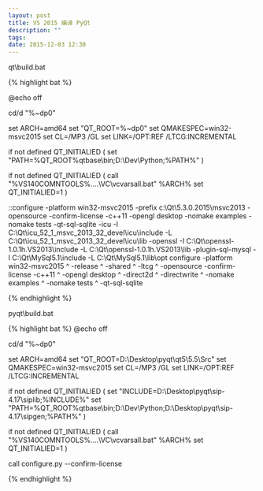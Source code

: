 ```yaml
---
layout: post
title: VS 2015 编译 PyQt
description: ""
tags:
date: 2015-12-03 12:30
---
```


qt\build.bat

{% highlight bat %}

@echo off

cd/d "%~dp0"

set ARCH=amd64
set "QT_ROOT=%~dp0"
set QMAKESPEC=win32-msvc2015
set CL=/MP3 /GL
set LINK=/OPT:REF /LTCG:INCREMENTAL

if not defined QT_INITIALIED (
    set "PATH=%QT_ROOT%qtbase\bin;D:\Dev\Python;%PATH%"
)

if not defined QT_INITIALIED (
    call "%VS140COMNTOOLS%..\..\VC\vcvarsall.bat" %ARCH%
    set QT_INITIALIED=1
)

::configure -platform win32-msvc2015 -prefix c:\Qt\5.3.0.2015\msvc2013 -opensource -confirm-license -c++11 -opengl desktop -nomake examples -nomake tests -qt-sql-sqlite -icu -I C:\Qt\icu_52_1_msvc_2013_32_devel\icu\include -L C:\Qt\icu_52_1_msvc_2013_32_devel\icu\lib -openssl -I C:\Qt\openssl-1.0.1h.VS2013\include -L C:\Qt\openssl-1.0.1h.VS2013\lib -plugin-sql-mysql -I C:\Qt\MySql5.1\include -L C:\Qt\MySql5.1\lib\opt
configure   -platform win32-msvc2015 ^
            -release ^
            -shared ^
            -ltcg ^
            -opensource -confirm-license -c++11 ^
            -opengl desktop ^
            -direct2d ^
            -directwrite ^
            -nomake examples ^
            -nomake tests ^
            -qt-sql-sqlite

{% endhighlight %}


pyqt\build.bat

{% highlight bat %}
@echo off

cd/d "%~dp0"

set ARCH=amd64
set "QT_ROOT=D:\Desktop\pyqt\qt5\5.5\Src\"
set QMAKESPEC=win32-msvc2015
set CL=/MP3 /GL
set LINK=/OPT:REF /LTCG:INCREMENTAL

if not defined QT_INITIALIED (
    set "INCLUDE=D:\Desktop\pyqt\sip-4.17\siplib;%INCLUDE%"
    set "PATH=%QT_ROOT%qtbase\bin;D:\Dev\Python;D:\Desktop\pyqt\sip-4.17\sipgen;%PATH%"
)

if not defined QT_INITIALIED (
    call "%VS140COMNTOOLS%..\..\VC\vcvarsall.bat" %ARCH%
    set QT_INITIALIED=1
)

call configure.py --confirm-license

{% endhighlight %}
